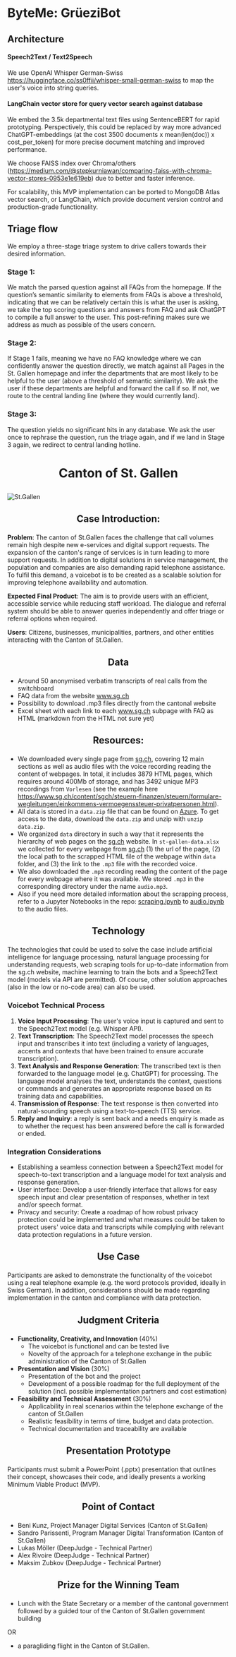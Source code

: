 # ByteMe: GrüeziBot
## Architecture
#### Speech2Text / Text2Speech
We use OpenAI Whisper German-Swiss 
https://huggingface.co/ss0ffii/whisper-small-german-swiss
to map the user's voice into string queries.  

#### LangChain vector store for query vector search against database
We embed the 3.5k departmental text files using SentenceBERT for rapid prototyping. 
Perspectively, this could be replaced by way more advanced ChatGPT-embeddings (at the cost 3500 documents x mean(len(doc)) x cost_per_token) for more precise document matching and improved performance.  
  
We choose FAISS index over Chroma/others (https://medium.com/@stepkurniawan/comparing-faiss-with-chroma-vector-stores-0953e1e619eb) due to better and faster inference.  

For scalability, this MVP implementation can be ported to MongoDB Atlas vector search, or LangChain, which provide document version control and production-grade functionality. 


## Triage flow
We employ a three-stage triage system to drive callers towards their desired information.   
### Stage 1: 
We match the parsed question against all FAQs from the homepage. If the question’s semantic similarity to elements from FAQs is above a threshold, indicating that we can be relatively certain this is what the user is asking, we take the top scoring questions and answers from FAQ and ask ChatGPT to compile a full answer to the user. This post-refining makes sure we address as much as possible of the users concern.

  
### Stage 2: 
If Stage 1 fails, meaning we have no FAQ knowledge where we can confidently answer the question directly, we match against all Pages in the St. Gallen homepage and infer the departments that are most likely to be helpful to the user (above a threshold of semantic similarity). We ask the user if these departments are helpful and forward the call if so. If not, we route to the central landing line (where they would currently land).

### Stage 3: 
The question yields no significant hits in any database. We ask the user once to rephrase the question, run the triage again, and if we land in Stage 3 again, we redirect to central landing hotline. 



# <p align="center"> Canton of St. Gallen </p>

![St.Gallen](https://github.com/START-Hack/CantonOfStGallen_STARTHACK24/blob/98bb6ef9dbdeaeb5fc7fa611bccf5c0df75c14a5/Regierungsgeba%CC%88ude_CMS.jpg)

## <p align="center"> Case Introduction: </p>

**Problem**: The canton of St.Gallen faces the challenge that call volumes remain high despite new e-services and digital support requests. The expansion of the canton's range of services is in turn leading to more support requests. In addition to digital solutions in service management, the population and companies are also demanding rapid telephone assistance. To fulfil this demand, a voicebot is to be created as a scalable solution for improving telephone availability and automation.

**Expected Final Product**: The aim is to provide users with an efficient, accessible service while reducing staff workload. The dialogue and referral system should be able to answer queries independently and offer triage or referral options when required.

**Users**: Citizens, businesses, municipalities, partners, and other entities interacting with the Canton of St.Gallen.

##  <p align="center"> Data </p>
- Around 50 anonymised verbatim transcripts of real calls from the switchboard
- FAQ data from the website www.sg.ch
- Possibility to download .mp3 files directly from the cantonal website 
- Excel sheet with each link to each www.sg.ch subpage with FAQ as HTML (markdown from the HTML not sure yet)

##  <p align="center"> Resources: </p>
- We downloaded every single page from [sg.ch](https://sg.ch), covering 12 main sections as well as audio files with the voice recording reading the content of webpages. In total, it includes 3879 HTML pages, which requires around 400Mb of storage, and has 3492 unique MP3 recordings from `Vorlesen` (see the example here https://www.sg.ch/content/sgch/steuern-finanzen/steuern/formulare-wegleitungen/einkommens-vermoegenssteuer-privatpersonen.html). 
- All data is stored in a `data.zip` file that can be found on [Azure](https://djstarthackathon.blob.core.windows.net/data/data.zip). To get access to the data, download the `data.zip` and unzip with `unzip data.zip`.
- We organized `data` directory in such a way that it represents the hierarchy of web pages on the [sg.ch](https://sg.ch) website. In `st-gallen-data.xlsx` we collected for every webpage from [sg.ch](https://sg.ch) (1) the url of the page, (2) the local path to the scrapped HTML file of the webpage within `data` folder, and (3) the link to the `.mp3` file with the recorded voice.
- We also downloaded the `.mp3` recording reading the content of the page for every webpage where it was available. We stored `.mp3` in the corresponding directory under the name `audio.mp3`.
- Also if you need more detailed information about the scrapping process, refer to a Jupyter Notebooks in the repo: [scraping.ipynb](https://github.com/START-Hack/CantonOfStGallen_STARTHACK24/blob/main/scraping.ipynb) to [audio.ipynb](https://github.com/START-Hack/CantonOfStGallen_STARTHACK24/blob/main/audio.ipynb) to the audio files.

## <p align="center"> Technology </p>
The technologies that could be used to solve the case include artificial intelligence for language processing, natural language processing for understanding requests, web scraping tools for up-to-date information from the sg.ch website, machine learning to train the bots and a Speech2Text model (models via API are permitted).
Of course, other solution approaches (also in the low or no-code area) can also be used.

### Voicebot Technical Process

1. **Voice Input Processing**: The user's voice input is captured and sent to the Speech2Text model (e.g. Whisper API). 
2. **Text Transcription**: The Speech2Text model processes the speech input and transcribes it into text (including a variety of languages, accents and contexts that have been trained to ensure accurate transcription).
3. **Text Analysis and Response Generation**: The transcribed text is then forwarded to the language model (e.g. ChatGPT) for processing. The language model analyses the text, understands the context, questions or commands and generates an appropriate response based on its training data and capabilities.
4. **Transmission of Response**: The text response is then converted into natural-sounding speech using a text-to-speech (TTS) service.
5. **Reply and Inquiry**: a reply is sent back and a needs enquiry is made as to whether the request has been answered before the call is forwarded or ended.

### Integration Considerations
- Establishing a seamless connection between a Speech2Text model for speech-to-text transcription and a language model for text analysis and response generation. 
- User interface: Develop a user-friendly interface that allows for easy speech input and clear presentation of responses, whether in text and/or speech format.
- Privacy and security: Create a roadmap of how robust privacy protection could be implemented and what measures could be taken to protect users' voice data and transcripts while complying with relevant data protection regulations in a future version.

## <p align="center"> Use Case </p>
Participants are asked to demonstrate the functionality of the voicebot using a real telephone example (e.g. the word protocols provided, ideally in Swiss German). In addition, considerations should be made regarding implementation in the canton and compliance with data protection.

## <p align="center"> Judgment Criteria </p>

- **Functionality, Creativity, and Innovation** (40%)
  -	The voicebot is functional and can be tested live
  -	Novelty of the approach for a telephone exchange in the public administration of the Canton of St.Gallen
- **Presentation and Vision** (30%)
  -	Presentation of the bot and the project
  -	Development of a possible roadmap for the full deployment of the solution (incl. possible implementation partners and cost estimation)
- **Feasibility and Technical Assessment** (30%)
  -	Applicability in real scenarios within the telephone exchange of the canton of St.Gallen
  -	Realistic feasibility in terms of time, budget and data protection.
  -	Technical documentation and traceability are available

## <p align="center"> Presentation Prototype </p>
Participants must submit a PowerPoint (.pptx) presentation that outlines their concept, showcases their code, and ideally presents a working Minimum Viable Product (MVP).

## <p align="center"> Point of Contact </p>
- Beni Kunz, Project Manager Digital Services (Canton of St.Gallen)
- Sandro Parissenti, Program Manager Digital Transformation (Canton of St.Gallen)
- Lukas Möller (DeepJudge - Technical Partner)
- Alex Rivoire (DeepJudge - Technical Partner)
- Maksim Zubkov (DeepJudge - Technical Partner)

## <p align="center"> Prize for the Winning Team </p>
- Lunch with the State Secretary or a member of the cantonal government followed by a guided tour of the Canton of St.Gallen government building

OR
- a paragliding flight in the Canton of St.Gallen.
